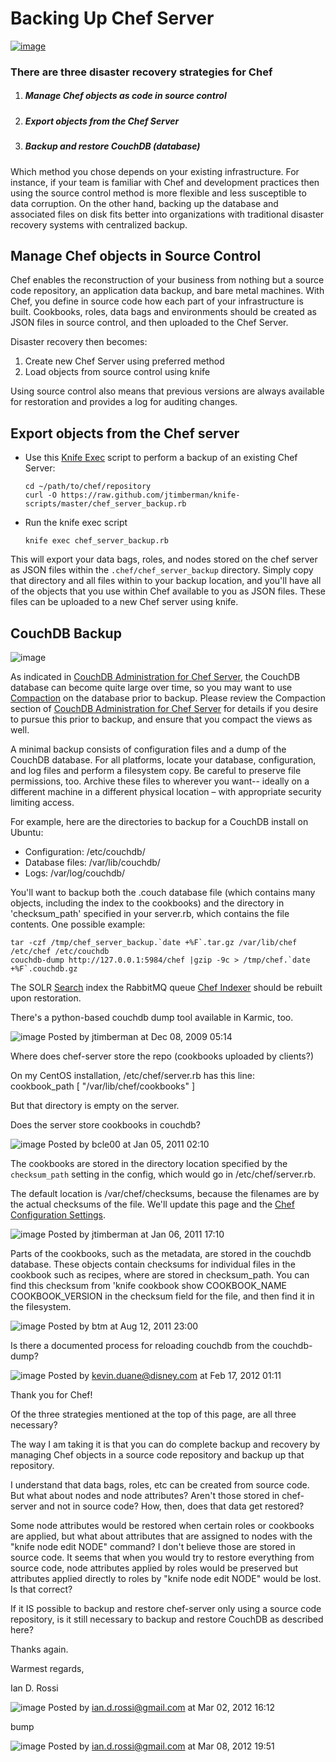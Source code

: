 Backing Up Chef Server
======================

[![image](../attachments/thumbnails/2883754/16678914)](http://wiki.opscode.com/download../attachments/2883754/BackupRecovery.jpg)

### There are three disaster recovery strategies for Chef

1.  ##### Manage Chef objects as code in source control

2.  ##### Export objects from the Chef Server

3.  ##### Backup and restore CouchDB (database)

  
Which method you chose depends on your existing infrastructure. For
instance, if your team is familiar with Chef and development practices
then using the source control method is more flexible and less
susceptible to data corruption. On the other hand, backing up the
database and associated files on disk fits better into organizations
with traditional disaster recovery systems with centralized backup.

Manage Chef objects in Source Control
-------------------------------------

Chef enables the reconstruction of your business from nothing but a
source code repository, an application data backup, and bare metal
machines. With Chef, you define in source code how each part of your
infrastructure is built. Cookbooks, roles, data bags and environments
should be created as JSON files in source control, and then uploaded to
the Chef Server.

Disaster recovery then becomes:

1.  Create new Chef Server using preferred method
2.  Load objects from source control using knife

Using source control also means that previous versions are always
available for restoration and provides a log for auditing changes.

Export objects from the Chef server
-----------------------------------

-   Use this [Knife Exec](Knife%20Exec.html "Knife Exec") script to
    perform a backup of an existing Chef Server:

        cd ~/path/to/chef/repository   
        curl -O https://raw.github.com/jtimberman/knife-scripts/master/chef_server_backup.rb

-   Run the knife exec script

        knife exec chef_server_backup.rb

This will export your data bags, roles, and nodes stored on the chef
server as JSON files within the `.chef/chef_server_backup` directory.
Simply copy that directory and all files within to your backup location,
and you'll have all of the objects that you use within Chef available to
you as JSON files. These files can be uploaded to a new Chef server
using knife.

CouchDB Backup
--------------

![image](images/icons/emoticons/warning.gif)

As indicated in [CouchDB Administration for Chef
Server](CouchDB%20Administration%20for%20Chef%20Server.html "CouchDB Administration for Chef Server"),
the CouchDB database can become quite large over time, so you may want
to use [Compaction](http://wiki.apache.org/couchdb/Compaction) on the
database prior to backup. Please review the Compaction section of
[CouchDB Administration for Chef
Server](CouchDB%20Administration%20for%20Chef%20Server.html "CouchDB Administration for Chef Server")
for details if you desire to pursue this prior to backup, and ensure
that you compact the views as well.

A minimal backup consists of configuration files and a dump of the
CouchDB database. For all platforms, locate your database,
configuration, and log files and perform a filesystem copy. Be careful
to preserve file permissions, too. Archive these files to wherever you
want-- ideally on a different machine in a different physical location –
with appropriate security limiting access.

For example, here are the directories to backup for a CouchDB install on
Ubuntu:

-   Configuration: /etc/couchdb/
-   Database files: /var/lib/couchdb/
-   Logs: /var/log/couchdb/

You'll want to backup both the .couch database file (which contains many
objects, including the index to the cookbooks) and the directory in
'checksum\_path' specified in your server.rb, which contains the file
contents. One possible example:

    tar -czf /tmp/chef_server_backup.`date +%F`.tar.gz /var/lib/chef /etc/chef /etc/couchdb 
    couchdb-dump http://127.0.0.1:5984/chef |gzip -9c > /tmp/chef.`date +%F`.couchdb.gz

The SOLR [Search](Search.html "Search") index the RabbitMQ queue [Chef
Indexer](Chef%20Indexer.html "Chef Indexer") should be rebuilt upon
restoration.

  
  
  
  

  

There's a python-based couchdb dump tool available in Karmic, too.

![image](images/icons/comment_16.gif) Posted by jtimberman at Dec 08,
2009 05:14

Where does chef-server store the repo (cookbooks uploaded by clients?)

On my CentOS installation, /etc/chef/server.rb has this line:  
 cookbook\_path [ "/var/lib/chef/cookbooks" ]

But that directory is empty on the server.

Does the server store cookbooks in couchdb?

![image](images/icons/comment_16.gif) Posted by bcle00 at Jan 05, 2011
02:10

The cookbooks are stored in the directory location specified by the
`checksum_path` setting in the config, which would go in
/etc/chef/server.rb.

The default location is /var/chef/checksums, because the filenames are
by the actual checksums of the file. We'll update this page and the
[Chef Configuration
Settings](Chef%20Configuration%20Settings.html "Chef Configuration Settings").

![image](images/icons/comment_16.gif) Posted by jtimberman at Jan 06,
2011 17:10

Parts of the cookbooks, such as the metadata, are stored in the couchdb
database. These objects contain checksums for individual files in the
cookbook such as recipes, where are stored in checksum\_path. You can
find this checksum from 'knife cookbook show COOKBOOK\_NAME
COOKBOOK\_VERSION in the checksum field for the file, and then find it
in the filesystem.

![image](images/icons/comment_16.gif) Posted by btm at Aug 12, 2011
23:00

Is there a documented process for reloading couchdb from the
couchdb-dump?

![image](images/icons/comment_16.gif) Posted by kevin.duane@disney.com
at Feb 17, 2012 01:11

Thank you for Chef!

Of the three strategies mentioned at the top of this page, are all three
necessary?

The way I am taking it is that you can do complete backup and recovery
by managing Chef objects in a source code repository and backup up that
repository.

I understand that data bags, roles, etc can be created from source code.
But what about nodes and node attributes? Aren't those stored in
chef-server and not in source code? How, then, does that data get
restored?

Some node attributes would be restored when certain roles or cookbooks
are applied, but what about attributes that are assigned to nodes with
the "knife node edit NODE" command? I don't believe those are stored in
source code. It seems that when you would try to restore everything from
source code, node attributes applied by roles would be preserved but
attributes applied directly to roles by "knife node edit NODE" would be
lost. Is that correct?

If it IS possible to backup and restore chef-server only using a source
code repository, is it still necessary to backup and restore CouchDB as
described here?

Thanks again.

Warmest regards,

Ian D. Rossi

![image](images/icons/comment_16.gif) Posted by ian.d.rossi@gmail.com at
Mar 02, 2012 16:12

bump

![image](images/icons/comment_16.gif) Posted by ian.d.rossi@gmail.com at
Mar 08, 2012 19:51
